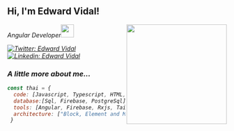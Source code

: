 <h2> Hi, I'm Edward Vidal! </h2>
<img align='right' src="https://media.giphy.com/media/ZVik7pBtu9dNS/giphy.gif" width="230">
<p> <em>Angular Developer<img src="https://es.wikipedia.org/wiki/Angular_(framework)#/media/Archivo:Angular_full_color_logo.svg" width="30"> </p>

[![Twitter: Edward Vidal](https://img.shields.io/twitter/follow/ehvidalp?style=social)](https://twitter.com/ehvidalp)
[![Linkedin: Edward Vidal](https://img.shields.io/badge/-ehvidalp-blue?style=flat-square&logo=Linkedin&logoColor=white&link=https://www.linkedin.com/in/ehvidalp/)](https://www.linkedin.com/in/ehvidalp/)

### A little more about me...  

```javascript
const thai = {
  code: [Javascript, Typescript, HTML, CSS, C#],
  database:[Sql, Firebase, PostgreSql]
  tools: [Angular, Firebase, Rxjs, Tailwind, Bootstrap, Syncfusion],
  architecture: ["Block, Element and Modifier (BEM) methodology", "design system pattern"],
 }
```
